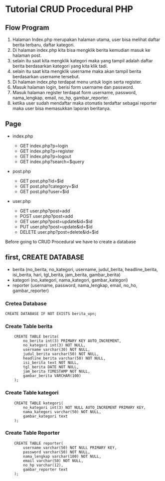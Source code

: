 # Tutorial CRUD Procedural PHP

## Flow Program
  1. Halaman Index.php merupakan halaman utama, user bisa melihat daftar berita terbaru, daftar kategori.
  2. Di halaman index.php kita bisa mengklik berita kemudian masuk ke halaman post.
  3. selain itu saat kita mengklik kategori maka yang tampil adalah daftar berita berdasarkan kategori yang kita klik tadi.
  4. selain itu saat kita mengklik username maka akan tampil berita berdasarkan username tersebut.
  5. Di halaman index.php terdapat menu untuk login serta register.
  6. Masuk halaman login, berisi form username dan password. 
  7. Masuk halaman register terdapat form username, password, nama_lengkap, email, no_hp, gambar_reporter.
  8.  ketika user sudah mendaftar maka otomatis terdaftar sebagai reporter maka user bisa memasukkan laporan beritanya.


## Page
- index.php
    - GET index.php?p=login
    - GET index.php?p=register
    - GET index.php?p=logout
    - GET index.php?search=$query

- post.php
    - GET post.php?id=$id
    - GET post.php?category=$id
    - GET post.php?user=$id

- user.php
    - GET user.php?post=add
    - POST user.php?post=add
    - GET user.php?post=update&id=$id
    - PUT user.php?post=update&id=$id
    - DELETE user.php?post=delete&id=$id

Before going to CRUD Procedural we have to create a database

## first, CREATE DATABASE

- berita (no_berita, no_kategori, username, judul_berita, headline_berita, isi_berita, hari, tgl_berita, jam_berita, gambar_berita)
- kategori (no_kategori, nama_kategori, gambar_kategori)
- reporter (username, password, nama_lengkap, email, no_ho, gambar_reporter)

### Cretea Database
```mysql
CREATE DATABASE IF NOT EXISTS berita_upn;
``` 
### Create Table berita
```mysql
    CREATE TABLE berita(
        no_berita int(3) PRIMARY KEY AUTO_INCREMENT,
        no_kategori int(3) NOT NULL,
        username varchar(30) NOT NULL,
        judul_berita varchar(50) NOT NULL,
        headline_berita varchar(50) NOT NULL,
        isi_berita text NOT NULL,
        tgl_berita DATE NOT NULL,
        jam_berita TIMESTAMP NOT NULL,
        gambar_berita VARCHAR(100)
    );
```
### Create Table kategori
```mysql
    CREATE TABLE kategori(
        no_kategori int(3) NOT NULL AUTO_INCREMENT PRIMARY KEY,
        nama_kategori varchar(50) NOT NULL,
        gambar_kategori text
    );
```
###  Create Table Reporter
```mysql
    CREATE TABLE reporter(
        username varchar(50) NOT NULL PRIMARY KEY,
        password varchar(50) NOT NULL,
        nama_lengkap varchar(100) NOT NULL,
        email varchar(50) NOT NULL,
        no_hp varchar(12),
        gambar_reporter text
    );
```

